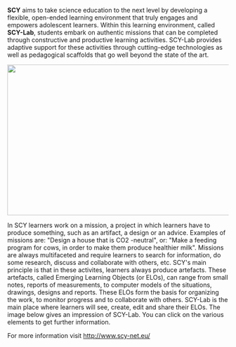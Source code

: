 **SCY** aims to take science education to the next level by developing a flexible, open-ended learning environment that truly engages and empowers adolescent learners. Within this learning environment, called **SCY-Lab**, students embark on authentic missions that can be completed through constructive and productive learning activities. SCY-Lab provides adaptive support for these activities through cutting-edge technologies as well as pedagogical scaffolds that go well beyond the state of the art.

<a href='http://www.youtube.com/watch?feature=player_embedded&v=AlEutnx5-yQ' target='_blank'><img src='http://img.youtube.com/vi/AlEutnx5-yQ/0.jpg' width='600px' height=344 /></a>

In SCY learners work on a mission, a project in which learners have to produce something, such as an artifact, a design or an advice. Examples of missions are: "Design a house that is CO2 -neutral", or: "Make a feeding program for cows, in order to make them produce healthier milk". Missions are always multifaceted and require learners to search for information, do some research, discuss and collaborate with others, etc. SCY's main principle is that in these activites, learners always produce artefacts. These artefacts, called Emerging Learning Objects (or ELOs), can range from small notes, reports of measurements, to computer models of the situations, drawings, designs and reports. These ELOs form the basis for organizing the work, to monitor progress and to collaborate with others. SCY-Lab is the main place where learners will see, create, edit and share their ELOs. The image below gives an impression of SCY-Lab. You can click on the various elements to get further information.

For more information visit http://www.scy-net.eu/